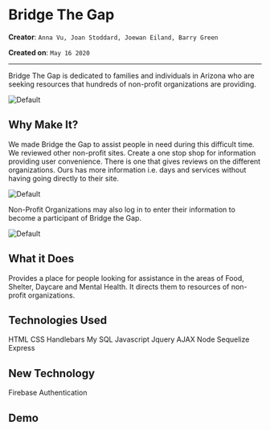 # Bridge The Gap
**Creator**: `Anna Vu, Joan Stoddard, Joewan Eiland, Barry Green`

**Created on**: `May 16 2020`
- - -

Bridge The Gap is dedicated to families and individuals in Arizona who are seeking resources that hundreds of non-profit organizations are providing.

![Default](../image/Home.PNG)


## Why Make It?
We made Bridge the Gap to assist people in need during this difficult time. We reviewed other non-profit sites. Create a one stop shop for information providing user convenience. There is one that gives reviews on the different organizations. Ours has more information i.e. days and services without having going directly to  their site.

![Default](../image/Page.PNG)

Non-Profit Organizations may also log in to enter their information to become a participant of Bridge the Gap.

![Default](../image/form.PNG)

## What it Does

Provides a place for people looking for assistance in the areas of Food, Shelter, Daycare and Mental Health. It directs them to resources of non-profit organizations. 


## Technologies Used
HTML
CSS
Handlebars
My SQL
Javascript
Jquery
AJAX
Node
Sequelize
Express

## New Technology

Firebase Authentication

## Demo


